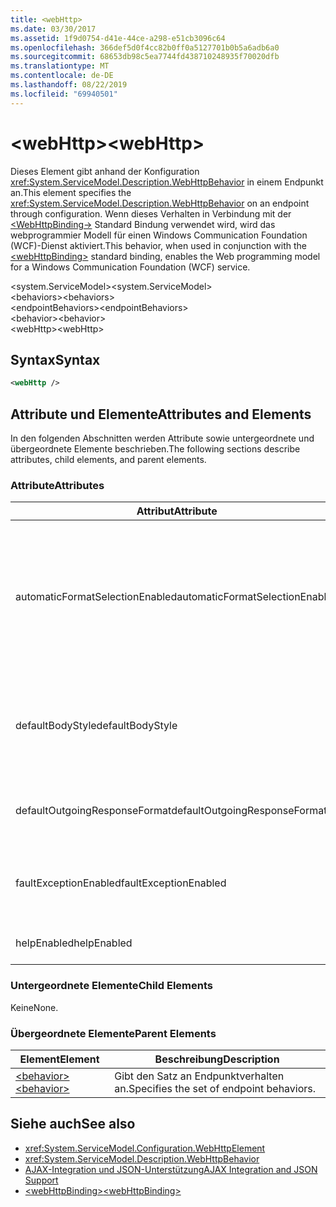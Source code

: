```yaml
---
title: <webHttp>
ms.date: 03/30/2017
ms.assetid: 1f9d0754-d41e-44ce-a298-e51cb3096c64
ms.openlocfilehash: 366def5d0f4cc82b0ff0a5127701b0b5a6adb6a0
ms.sourcegitcommit: 68653db98c5ea7744fd438710248935f70020dfb
ms.translationtype: MT
ms.contentlocale: de-DE
ms.lasthandoff: 08/22/2019
ms.locfileid: "69940501"
---
```

# <a name="webhttp"></a><span data-ttu-id="c51f8-101">\<webHttp></span><span class="sxs-lookup"><span data-stu-id="c51f8-101">\<webHttp></span></span>
<span data-ttu-id="c51f8-102">Dieses Element gibt anhand der Konfiguration <xref:System.ServiceModel.Description.WebHttpBehavior> in einem Endpunkt an.</span><span class="sxs-lookup"><span data-stu-id="c51f8-102">This element specifies the <xref:System.ServiceModel.Description.WebHttpBehavior> on an endpoint through configuration.</span></span> <span data-ttu-id="c51f8-103">Wenn dieses Verhalten in Verbindung mit der [ \<WebHttpBinding->](webhttpbinding.md) Standard Bindung verwendet wird, wird das webprogrammier Modell für einen Windows Communication Foundation (WCF)-Dienst aktiviert.</span><span class="sxs-lookup"><span data-stu-id="c51f8-103">This behavior, when used in conjunction with the [\<webHttpBinding>](webhttpbinding.md) standard binding, enables the Web programming model for a Windows Communication Foundation (WCF) service.</span></span>  
  
 <span data-ttu-id="c51f8-104">\<system.ServiceModel></span><span class="sxs-lookup"><span data-stu-id="c51f8-104">\<system.ServiceModel></span></span>  
<span data-ttu-id="c51f8-105">\<behaviors></span><span class="sxs-lookup"><span data-stu-id="c51f8-105">\<behaviors></span></span>  
<span data-ttu-id="c51f8-106">\<endpointBehaviors></span><span class="sxs-lookup"><span data-stu-id="c51f8-106">\<endpointBehaviors></span></span>  
<span data-ttu-id="c51f8-107">\<behavior></span><span class="sxs-lookup"><span data-stu-id="c51f8-107">\<behavior></span></span>  
<span data-ttu-id="c51f8-108">\<webHttp></span><span class="sxs-lookup"><span data-stu-id="c51f8-108">\<webHttp></span></span>  
  
## <a name="syntax"></a><span data-ttu-id="c51f8-109">Syntax</span><span class="sxs-lookup"><span data-stu-id="c51f8-109">Syntax</span></span>  
  
```xml  
<webHttp />
```  
  
## <a name="attributes-and-elements"></a><span data-ttu-id="c51f8-110">Attribute und Elemente</span><span class="sxs-lookup"><span data-stu-id="c51f8-110">Attributes and Elements</span></span>  
 <span data-ttu-id="c51f8-111">In den folgenden Abschnitten werden Attribute sowie untergeordnete und übergeordnete Elemente beschrieben.</span><span class="sxs-lookup"><span data-stu-id="c51f8-111">The following sections describe attributes, child elements, and parent elements.</span></span>  
  
### <a name="attributes"></a><span data-ttu-id="c51f8-112">Attribute</span><span class="sxs-lookup"><span data-stu-id="c51f8-112">Attributes</span></span>  
  
|<span data-ttu-id="c51f8-113">Attribut</span><span class="sxs-lookup"><span data-stu-id="c51f8-113">Attribute</span></span>|<span data-ttu-id="c51f8-114">Beschreibung</span><span class="sxs-lookup"><span data-stu-id="c51f8-114">Description</span></span>|  
|---------------|-----------------|  
|<span data-ttu-id="c51f8-115">automaticFormatSelectionEnabled</span><span class="sxs-lookup"><span data-stu-id="c51f8-115">automaticFormatSelectionEnabled</span></span>|<span data-ttu-id="c51f8-116">Wenn diese Eigenschaft auf `true` festgelegt wird, bestimmte die WCF-Infrastruktur das beste Format.</span><span class="sxs-lookup"><span data-stu-id="c51f8-116">When this property is set to `true`, the WCF infrastructure determines the best format to use.</span></span> <span data-ttu-id="c51f8-117">Die automatische Formatauswahl ist standardmäßig deaktiviert, um die Abwärtskompatibilität sicherzustellen.</span><span class="sxs-lookup"><span data-stu-id="c51f8-117">Automatic format selection is disabled by default for backwards compatibility.</span></span> <span data-ttu-id="c51f8-118">Sie können die automatische Formatauswahl programmgesteuert oder per Konfiguration aktivieren.</span><span class="sxs-lookup"><span data-stu-id="c51f8-118">Automatic format selection can be enabled programmatically or through configuration.</span></span>|  
|<span data-ttu-id="c51f8-119">defaultBodyStyle</span><span class="sxs-lookup"><span data-stu-id="c51f8-119">defaultBodyStyle</span></span>|<span data-ttu-id="c51f8-120">Gibt den Standardtextstil der zurückgegebenen Nachrichten an.</span><span class="sxs-lookup"><span data-stu-id="c51f8-120">Specifies the default body style of returned messages.</span></span> <span data-ttu-id="c51f8-121">Weitere Informationen finden <xref:System.ServiceModel.Web.WebMessageBodyStyle> Sie unter und [WCF-Web-http-Formatierung](../../../wcf/feature-details/wcf-web-http-formatting.md).</span><span class="sxs-lookup"><span data-stu-id="c51f8-121">For more information, see <xref:System.ServiceModel.Web.WebMessageBodyStyle> and [WCF Web HTTP Formatting](../../../wcf/feature-details/wcf-web-http-formatting.md).</span></span>|  
|<span data-ttu-id="c51f8-122">defaultOutgoingResponseFormat</span><span class="sxs-lookup"><span data-stu-id="c51f8-122">defaultOutgoingResponseFormat</span></span>|<span data-ttu-id="c51f8-123">Gibt das Standardformat für ausgehende Antwortnachrichten an.</span><span class="sxs-lookup"><span data-stu-id="c51f8-123">Specifies the default outgoing response format for messages.</span></span> <span data-ttu-id="c51f8-124">Weitere Informationen finden Sie unter [WCF-Web-http-Formatierung](../../../wcf/feature-details/wcf-web-http-formatting.md).</span><span class="sxs-lookup"><span data-stu-id="c51f8-124">For more information, see [WCF Web HTTP Formatting](../../../wcf/feature-details/wcf-web-http-formatting.md).</span></span>|  
|<span data-ttu-id="c51f8-125">faultExceptionEnabled</span><span class="sxs-lookup"><span data-stu-id="c51f8-125">faultExceptionEnabled</span></span>|<span data-ttu-id="c51f8-126">Ruft das Flag ab bzw. legt das Flag fest, das angibt, ob ein FaultException-Element generiert wird, wenn ein interner Serverfehler (HTTP-Statuscode: 500) auftritt.</span><span class="sxs-lookup"><span data-stu-id="c51f8-126">Gets or sets the flag that specifies whether a FaultException is generated when an internal server error (HTTP status code: 500) occurs.</span></span>|  
|<span data-ttu-id="c51f8-127">helpEnabled</span><span class="sxs-lookup"><span data-stu-id="c51f8-127">helpEnabled</span></span>|<span data-ttu-id="c51f8-128">Ruft einen Wert ab bzw. legt einen Wert fest, der angibt, ob die Hilfeseite aktiviert ist.</span><span class="sxs-lookup"><span data-stu-id="c51f8-128">Gets or sets a value that determines if the Help page is enabled.</span></span>|  
  
### <a name="child-elements"></a><span data-ttu-id="c51f8-129">Untergeordnete Elemente</span><span class="sxs-lookup"><span data-stu-id="c51f8-129">Child Elements</span></span>  
 <span data-ttu-id="c51f8-130">Keine</span><span class="sxs-lookup"><span data-stu-id="c51f8-130">None.</span></span>  
  
### <a name="parent-elements"></a><span data-ttu-id="c51f8-131">Übergeordnete Elemente</span><span class="sxs-lookup"><span data-stu-id="c51f8-131">Parent Elements</span></span>  
  
|<span data-ttu-id="c51f8-132">Element</span><span class="sxs-lookup"><span data-stu-id="c51f8-132">Element</span></span>|<span data-ttu-id="c51f8-133">Beschreibung</span><span class="sxs-lookup"><span data-stu-id="c51f8-133">Description</span></span>|  
|-------------|-----------------|  
|[<span data-ttu-id="c51f8-134">\<behavior></span><span class="sxs-lookup"><span data-stu-id="c51f8-134">\<behavior></span></span>](behavior-of-endpointbehaviors.md)|<span data-ttu-id="c51f8-135">Gibt den Satz an Endpunktverhalten an.</span><span class="sxs-lookup"><span data-stu-id="c51f8-135">Specifies the set of endpoint behaviors.</span></span>|  
  
## <a name="see-also"></a><span data-ttu-id="c51f8-136">Siehe auch</span><span class="sxs-lookup"><span data-stu-id="c51f8-136">See also</span></span>

- <xref:System.ServiceModel.Configuration.WebHttpElement>
- <xref:System.ServiceModel.Description.WebHttpBehavior>
- [<span data-ttu-id="c51f8-137">AJAX-Integration und JSON-Unterstützung</span><span class="sxs-lookup"><span data-stu-id="c51f8-137">AJAX Integration and JSON Support</span></span>](../../../wcf/feature-details/ajax-integration-and-json-support.md)
- [<span data-ttu-id="c51f8-138">\<webHttpBinding></span><span class="sxs-lookup"><span data-stu-id="c51f8-138">\<webHttpBinding></span></span>](webhttpbinding.md)
